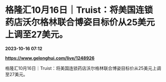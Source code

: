 # 格隆汇10月16日｜Truist：将美国连锁药店沃尔格林联合博姿目标价从25美元上调至27美元。

**2023-10-16 07:12**

**https://www.gelonghui.com/live/1248926**

格隆汇10月16日｜Truist：将美国连锁药店沃尔格林联合博姿目标价从25美元上调至27美元。